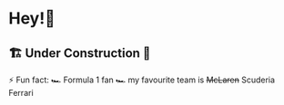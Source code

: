 # Hey!👋

## 🏗️ Under Construction 🚧


⚡ Fun fact: 🏎️ Formula 1 fan 🏎️ my favourite team is ~~McLaren~~ Scuderia 
Ferrari
